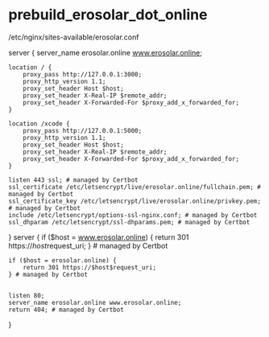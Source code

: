 # prebuild_erosolar_dot_online

/etc/nginx/sites-available/erosolar.conf


server {
    server_name erosolar.online www.erosolar.online;

    location / {
        proxy_pass http://127.0.0.1:3000;
        proxy_http_version 1.1;
        proxy_set_header Host $host;
        proxy_set_header X-Real-IP $remote_addr;
        proxy_set_header X-Forwarded-For $proxy_add_x_forwarded_for;
    }

    location /xcode {
        proxy_pass http://127.0.0.1:5000;
        proxy_http_version 1.1;
        proxy_set_header Host $host;
        proxy_set_header X-Real-IP $remote_addr;
        proxy_set_header X-Forwarded-For $proxy_add_x_forwarded_for;
    }

    listen 443 ssl; # managed by Certbot
    ssl_certificate /etc/letsencrypt/live/erosolar.online/fullchain.pem; # managed by Certbot
    ssl_certificate_key /etc/letsencrypt/live/erosolar.online/privkey.pem; # managed by Certbot
    include /etc/letsencrypt/options-ssl-nginx.conf; # managed by Certbot
    ssl_dhparam /etc/letsencrypt/ssl-dhparams.pem; # managed by Certbot


}
server {
    if ($host = www.erosolar.online) {
        return 301 https://$host$request_uri;
    } # managed by Certbot


    if ($host = erosolar.online) {
        return 301 https://$host$request_uri;
    } # managed by Certbot


    listen 80;
    server_name erosolar.online www.erosolar.online;
    return 404; # managed by Certbot




}
